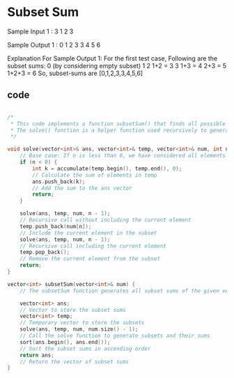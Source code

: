 # Subset Sum

Sample Input 1 :
3
1 2 3


Sample Output 1 :
0 1 2 3 3 4 5 6


Explanation For Sample Output 1:
For the first test case,
Following are the subset sums:
0 (by considering empty subset)
1
2
1+2 = 3
3
1+3 = 4
2+3 = 5
1+2+3 = 6
So, subset-sums are [0,1,2,3,3,4,5,6]

## code
```cpp

/*
 * This code implements a function subsetSum() that finds all possible subset sums of a given vector of integers.
 * The solve() function is a helper function used recursively to generate the subsets and calculate their sums.
 */

void solve(vector<int>& ans, vector<int>& temp, vector<int>& num, int n) {
	// Base case: If n is less than 0, we have considered all elements in num
	if (n < 0) {
		int k = accumulate(temp.begin(), temp.end(), 0);  
		// Calculate the sum of elements in temp
		ans.push_back(k);  
		// Add the sum to the ans vector
		return;
	}

	solve(ans, temp, num, n - 1); 
	// Recursive call without including the current element
	temp.push_back(num[n]);  
	// Include the current element in the subset
	solve(ans, temp, num, n - 1);  
	// Recursive call including the current element
	temp.pop_back();  
	// Remove the current element from the subset
	return;
}

vector<int> subsetSum(vector<int>& num) {
	// The subsetSum function generates all subset sums of the given vector num

	vector<int> ans;  
	// Vector to store the subset sums
	vector<int> temp;  
	// Temporary vector to store the subsets
	solve(ans, temp, num, num.size() - 1);  
	// Call the solve function to generate subsets and their sums
	sort(ans.begin(), ans.end());  
	// Sort the subset sums in ascending order
	return ans;  
	// Return the vector of subset sums
}




```